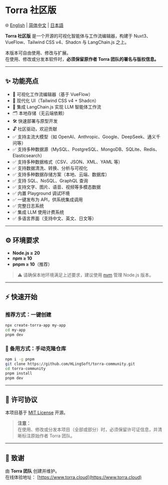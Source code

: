 # Torra 社区版

🌐 [English](./README.md) | [简体中文](./README.zh-CN.md) | [日本語](./README.ja.md)

**Torra 社区版** 是一个开源的可视化智能体与工作流编辑器，构建于 Nuxt3、VueFlow、Tailwind CSS v4、Shadcn 与 LangChain.js 之上。

本版本可自由使用、修改与扩展。  
在使用、修改或分发本软件时，**必须保留原作者 Torra 团队的署名与版权信息。**

---

## ✨ 功能亮点

- 🚀 可视化工作流编辑器（基于 VueFlow）
- 🎨 现代化 UI（Tailwind CSS v4 + Shadcn）
- 🤖 集成 LangChain.js 实现 LLM 智能体工作流
- 🗂 本地存储（无云端依赖）
- 🛠 快速部署与原型开发
- 🔓 社区驱动，欢迎贡献
- ✅ 支持主流大模型（如 OpenAI、Anthropic、Google、DeepSeek、通义千问等）
- ✅ 支持多种数据源（MySQL、PostgreSQL、MongoDB、SQLite、Redis、Elasticsearch）
- ✅ 支持多种数据格式（CSV、JSON、XML、YAML 等）
- ✅ 支持数据清洗、转换、分析与可视化
- ✅ 支持多种数据存储方案（本地、云端、数据库）
- ✅ 支持 SQL、NoSQL、GraphQL 查询
- ✅ 支持文字、图片、语音、视频等多模态数据
- ✅ 内置 Playground 调试环境
- ✅ 一键发布为 API，供系统集成调用
- ✅ 完整日志系统
- ✅ 集成 LLM 使用计费系统
- ✅ 多语言界面（支持中文、英文、日文等）

---

## ⚙️ 环境要求

- **Node.js ≥ 20**
- **npm ≥ 10**
- **pnpm ≥ 10**（推荐）

> ⚠️ 请确保本地环境满足上述要求，建议使用 [nvm](https://github.com/nvm-sh/nvm) 管理 Node.js 版本。

---

## ⚡ 快速开始

### 推荐方式：一键创建

```bash
npx create-torra-app my-app
cd my-app
pnpm dev
```

### 🧰 备用方式：手动克隆仓库

```bash
npm i -g pnpm
git clone https://github.com/HLingSoft/torra-community.git
cd torra-community
pnpm install
pnpm dev
```

---

## 📄 许可协议

本项目基于 [MIT License](./LICENSE) 开源。

> **注意：**  
> 在使用、修改或分发本项目（全部或部分）时，必须保留许可证信息，并清晰标注原始作者 Torra 团队。

---

## 🙌 致谢

由 **Torra 团队** 创建并维护。  
在线体验地址： [https://www.torra.cloud](https://www.torra.cloud)
